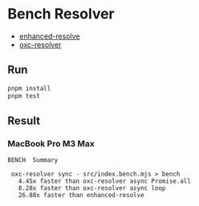 # Bench Resolver

* [enhanced-resolve](https://www.npmjs.com/package/enhanced-resolve)
* [oxc-resolver](https://www.npmjs.com/package/oxc-resolver)


## Run

```bash
pnpm install
pnpm test
```

## Result

### MacBook Pro M3 Max

```
BENCH  Summary

 oxc-resolver sync - src/index.bench.mjs > bench
   4.45x faster than oxc-resolver async Promise.all
   8.28x faster than oxc-resolver async loop
   26.88x faster than enhanced-resolve
```
